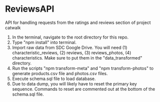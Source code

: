 # ReviewsAPI
API for handling requests from the ratings and reviews section of project catwalk

1. In the terminal, navigate to the root directory for this repo.
2. Type "npm install" into terminal.
3. Import raw data from SDC Google Drive. You will need (1) characteristic_reviews, (2) reviews, (3) reviews_photos, (4) characteristics. Make sure to put them in the "data_transformed" directory.
4. Run the scripts "npm transform-meta" and "npm transform-photos" to generate products.csv file and photos.csv files.
5. Execute schema.sql file to load database.
6. Due to data dump, you will likely have to reset the primary key sequence. Commands to reset are commented out at the bottom of the schema.sql file.
